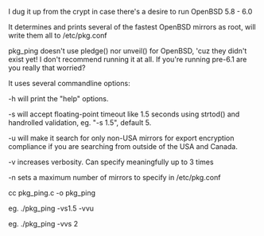 I dug it up from the crypt in case there's a desire to run OpenBSD 5.8 - 6.0

It determines and prints several of the fastest OpenBSD mirrors as root, will write them all to /etc/pkg.conf

pkg_ping doesn't use pledge() nor unveil() for OpenBSD, 'cuz they didn't exist yet!
I don't recommend running it at all. If you're running pre-6.1 are you really that worried?

It uses several commandline options:

-h will print the "help" options.

-s will accept floating-point timeout like 1.5 seconds using strtod() and handrolled validation, eg. "-s 1.5", default 5.

-u will make it search for only non-USA mirrors for export encryption
   compliance if you are searching from outside of the USA and Canada.

-v increases verbosity. Can specify meaningfully up to 3 times

-n sets a maximum number of mirrors to specify in /etc/pkg.conf

cc pkg_ping.c -o pkg_ping

eg. ./pkg_ping -vs1.5 -vvu

eg. ./pkg_ping -vvs 2
